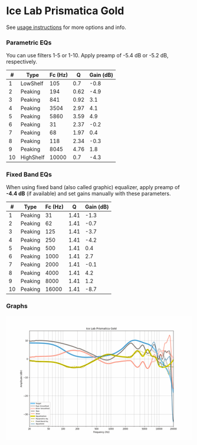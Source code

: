 # Ice Lab Prismatica Gold
See [usage instructions](https://github.com/jaakkopasanen/AutoEq#usage) for more options and info.

### Parametric EQs
You can use filters 1-5 or 1-10. Apply preamp of -5.4 dB or -5.2 dB, respectively.

|   # | Type      |   Fc (Hz) |    Q |   Gain (dB) |
|-----|-----------|-----------|------|-------------|
|   1 | LowShelf  |       105 | 0.7  |        -0.8 |
|   2 | Peaking   |       194 | 0.62 |        -4.9 |
|   3 | Peaking   |       841 | 0.92 |         3.1 |
|   4 | Peaking   |      3504 | 2.97 |         4.1 |
|   5 | Peaking   |      5860 | 3.59 |         4.9 |
|   6 | Peaking   |        31 | 2.37 |        -0.2 |
|   7 | Peaking   |        68 | 1.97 |         0.4 |
|   8 | Peaking   |       118 | 2.34 |        -0.3 |
|   9 | Peaking   |      8045 | 4.76 |         1.8 |
|  10 | HighShelf |     10000 | 0.7  |        -4.3 |

### Fixed Band EQs
When using fixed band (also called graphic) equalizer, apply preamp of **-4.4 dB** (if available) and set gains manually with these parameters.

|   # | Type    |   Fc (Hz) |    Q |   Gain (dB) |
|-----|---------|-----------|------|-------------|
|   1 | Peaking |        31 | 1.41 |        -1.3 |
|   2 | Peaking |        62 | 1.41 |        -0.7 |
|   3 | Peaking |       125 | 1.41 |        -3.7 |
|   4 | Peaking |       250 | 1.41 |        -4.2 |
|   5 | Peaking |       500 | 1.41 |         0.4 |
|   6 | Peaking |      1000 | 1.41 |         2.7 |
|   7 | Peaking |      2000 | 1.41 |        -0.1 |
|   8 | Peaking |      4000 | 1.41 |         4.2 |
|   9 | Peaking |      8000 | 1.41 |         1.2 |
|  10 | Peaking |     16000 | 1.41 |        -8.7 |

### Graphs
![](./Ice%20Lab%20Prismatica%20Gold.png)
